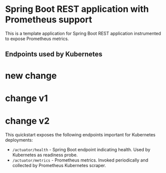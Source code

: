 # Spring Boot REST application with Prometheus support

This is a template application for Spring Boot REST application instrumented to
expose Prometheus metrics.

## Endpoints used by Kubernetes

# new change
# change v1
# change v2

This quickstart exposes the following endpoints important for Kubernetes deployments:
- `/actuator/health` - Spring Boot endpoint indicating health. Used by Kubernetes as readiness probe.
- `/actuator/metrics` - Prometheus metrics. Invoked periodically and collected by Prometheus Kubernetes scraper.
